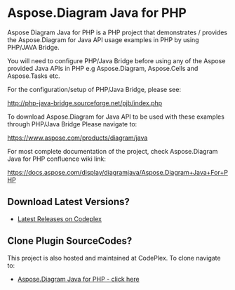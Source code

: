 # Aspose.Diagram Java for PHP
Aspose Diagram Java for PHP is a PHP project that demonstrates / provides the Aspose.Diagram for Java API usage examples in PHP by using PHP/JAVA Bridge.

You will need to configure PHP/Java Bridge before using any of the Aspose provided Java APIs in PHP e.g Aspose.Diagram, Aspose.Cells and Aspose.Tasks etc.

For the configuration/setup of PHP/Java Bridge, please see:

http://php-java-bridge.sourceforge.net/pjb/index.php

To download Aspose.Diagram for Java API to be used with these examples through PHP/Java Bridge
Please navigate to:

https://www.aspose.com/products/diagram/java

For most complete documentation of the project, check Aspose.Diagram Java for PHP confluence wiki link:

https://docs.aspose.com/display/diagramjava/Aspose.Diagram+Java+For+PHP


## Download Latest Versions?

* [Latest Releases on Codeplex](https://asposediagramjavaphp.codeplex.com/releases/view/618719)

## Clone Plugin SourceCodes?

This project is also hosted and maintained at CodePlex. To clone navigate to: 

* [Aspose.Diagram Java for PHP - click here](https://asposediagramjavaphp.codeplex.com/SourceControl/latest)
